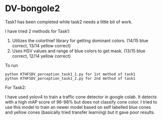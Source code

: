 # DV-bongole2

Task1 has been completed while task2 needs a little bit of work.

I have tried 2 methods for Task1:
  1) Utilizes the colorthief library for getting dominant colors. (14/15 blue correct, 13/14 yellow correct)
  2) Uses HSV values and range of blue colors to get mask. (13/15 blue correct, 12/14 yellow correct)
  
To run 
``` 
python KTHFSDV_perception_task1_1.py for 1st method of task1
python KTHFSDV_perception_task1_2.py for 2nd method of task1
```

For Task2:

I have used yolov4 to train a traffic cone detector in google colab. It detects with a high mAP score of 96-98% but does not classify cone color.
I tried to use this model to train an newer model based on self labelled blue cones and yellow cones (basically tried transfer learning) but it gave poor results.
